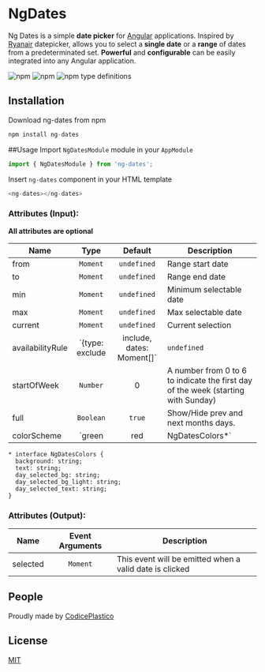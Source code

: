 # NgDates
Ng Dates is a simple **date picker** for [Angular](https://angular.io) applications.
Inspired by [Ryanair](https://www.ryanair.com/) datepicker, allows you to select a **single date** or a **range** of dates from a predeterminated set.
**Powerful** and **configurable** can be easily integrated into any Angular application.

![npm](https://img.shields.io/npm/v/ng-dates)
![npm](https://img.shields.io/npm/dm/ng-dates)
![npm type definitions](https://img.shields.io/npm/types/ng-dates)

## Installation
Download ng-dates from npm

```js
npm install ng-dates
```

##Usage
Import `NgDatesModule` module in your `AppModule`

```js
import { NgDatesModule } from 'ng-dates';
```

Insert `ng-dates` component in your HTML template

```js
<ng-dates></ng-dates>
```
### Attributes (Input):  
**All attributes are optional** 

| Name                 | Type                                | Default            | Description                                                                                                                                                                                                                                        |  
|----------------------|:-----------------------------------:|:------------------:|----------------------------------------------------------------------------------------------------------------------------------------------------------------------------------------------------------------------------------------------------|  
| from                 | `Moment` 		                     | `undefined`        | Range start date                                                                                                                                                                                     |  
| to          			| `Moment`                            | `undefined`        | Range end date                                                                                                                                                                                                        |  
| min             		| `Moment`                            | `undefined`        | Minimum selectable date                                                                                                                                                                                                         |  
| max          			| `Moment`                            | `undefined`        | Max selectable date                                                                                                                                                                                                                  |  
| current    		       | `Moment`                            | `undefined`        | Current selection                                                                                                                                           |  
| availabilityRule     | `{type: exclude | include, dates: Moment[]`| `undefined`       | Allows to narrow the range of selectable dates by including or excluding specific days                                         |  
| startOfWeek          | `Number`                            | 0                  | A number from 0 to 6 to indicate the first day of the week (starting with Sunday)|  
| full              	| `Boolean`                    | `true`        | Show/Hide prev and next months days. |  
| colorScheme          | `green | red | NgDatesColors*`                    | `green`        | Customize colors. 

```
* interface NgDatesColors {
  background: string;
  text: string;
  day_selected_bg: string;
  day_selected_bg_light: string;
  day_selected_text: string;
} 
``` 
### Attributes (Output):   
| Name                 | Event Arguments                     | Description                                                                                                                                                      |  
|----------------------|:-----------------------------------:|------------------------------------------------------------------------------------------------------------------------------------------------------------------|  
| selected             | `Moment`                            | This event will be emitted when a valid date is clicked  

## People

Proudly made by [CodicePlastico](https://codiceplastico.com/)

## License

[MIT](LICENSE) 
